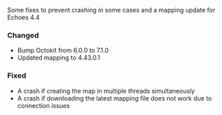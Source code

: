 Some fixes to prevent crashing in some cases and a mapping update for Echoes 4.4

### Changed
* Bump Octokit from 6.0.0 to 7.1.0
* Updated mapping to 4.43.0.1

### Fixed
* A crash if creating the map in multiple threads simultaneously
* A crash if downloading the latest mapping file does not work due to connection issues
